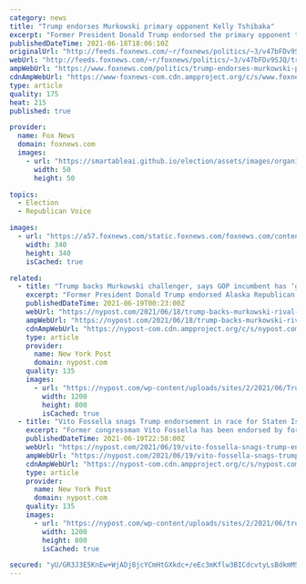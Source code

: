 ```yaml
---
category: news
title: "Trump endorses Murkowski primary opponent Kelly Tshibaka"
excerpt: "Former President Donald Trump endorsed the primary opponent to Sen. Lisa Murkowski on Friday, declaring his support for Kelly Tshibaka Alaska's former commissioner of administration."
publishedDateTime: 2021-06-18T18:06:10Z
originalUrl: "http://feeds.foxnews.com/~r/foxnews/politics/~3/v47bFDv9SJQ/trump-endorses-murkowski-primary-opponent-kelly-tshibaka"
webUrl: "http://feeds.foxnews.com/~r/foxnews/politics/~3/v47bFDv9SJQ/trump-endorses-murkowski-primary-opponent-kelly-tshibaka"
ampWebUrl: "https://www.foxnews.com/politics/trump-endorses-murkowski-primary-opponent-kelly-tshibaka.amp"
cdnAmpWebUrl: "https://www-foxnews-com.cdn.ampproject.org/c/s/www.foxnews.com/politics/trump-endorses-murkowski-primary-opponent-kelly-tshibaka.amp"
type: article
quality: 175
heat: 215
published: true

provider:
  name: Fox News
  domain: foxnews.com
  images:
    - url: "https://smartableai.github.io/election/assets/images/organizations/foxnews.com-50x50.jpg"
      width: 50
      height: 50

topics:
  - Election
  - Republican Voice

images:
  - url: "https://a57.foxnews.com/static.foxnews.com/foxnews.com/content/uploads/2020/01/340/340/Screen-Shot-2020-01-15-at-11.36.03-AM.png?ve=1&tl=1"
    width: 340
    height: 340
    isCached: true

related:
  - title: "Trump backs Murkowski challenger, says GOP incumbent has ‘got to go’"
    excerpt: "Former President Donald Trump endorsed Alaska Republican Senate candidate Kelly Tshibaka Friday, saying the GOP incumbent Lisa Murkowski “has got to go!”"
    publishedDateTime: 2021-06-19T00:23:00Z
    webUrl: "https://nypost.com/2021/06/18/trump-backs-murkowski-rival-says-gop-incumbent-has-got-to-go/"
    ampWebUrl: "https://nypost.com/2021/06/18/trump-backs-murkowski-rival-says-gop-incumbent-has-got-to-go/amp/"
    cdnAmpWebUrl: "https://nypost-com.cdn.ampproject.org/c/s/nypost.com/2021/06/18/trump-backs-murkowski-rival-says-gop-incumbent-has-got-to-go/amp/"
    type: article
    provider:
      name: New York Post
      domain: nypost.com
    quality: 135
    images:
      - url: "https://nypost.com/wp-content/uploads/sites/2/2021/06/Trump-Tshibaka-split-comp.jpg?quality=90&strip=all&w=1200"
        width: 1200
        height: 800
        isCached: true
  - title: "Vito Fossella snags Trump endorsement in race for Staten Island BP"
    excerpt: "Former congressman Vito Fossella has been endorsed by former President Donald Trump for Staten Island Borough President."
    publishedDateTime: 2021-06-19T22:58:00Z
    webUrl: "https://nypost.com/2021/06/19/vito-fossella-snags-trump-endorsement-in-race-for-staten-island-bp/"
    ampWebUrl: "https://nypost.com/2021/06/19/vito-fossella-snags-trump-endorsement-in-race-for-staten-island-bp/amp/"
    cdnAmpWebUrl: "https://nypost-com.cdn.ampproject.org/c/s/nypost.com/2021/06/19/vito-fossella-snags-trump-endorsement-in-race-for-staten-island-bp/amp/"
    type: article
    provider:
      name: New York Post
      domain: nypost.com
    quality: 135
    images:
      - url: "https://nypost.com/wp-content/uploads/sites/2/2021/06/trump-fossella.jpg?quality=90&strip=all&w=1200"
        width: 1200
        height: 800
        isCached: true

secured: "yU/GR3J3E5KnEw+WjADj8jcYCmHtGXkdc+/eEc3mKflw3BICdcvtyLsBdkmMSUpip1pGnsaJ/luGJlDyNiXxdrg9TsG8B4BgmJOwH1YSTVFZGSdUb6am8XjewmpugNRJkHLE+KRZb4klGn8p9Fy2kzo7E/5YvGaiBjb5rCPF1Ag+VPkSWPiflDddTL46XzY103HvTi9RXKXHGfnLVe4HB3w7IcCyMRoVIEvmUJZd4UN1gmRsRWWAeeZ7qt2ku2uhiqa7qvAtocgu2aDPJSZ79X549eDA4gvFHCgc9gCx1EfpXsHanTXCVyj6dYjCTPw4GIunermpV87hUO0IjwxrCvYn5us2EjLZOdjjlMgs9Ow=;5szALerJyAXDw0JTJi1ZmA=="
---
```



